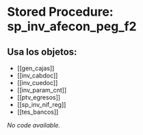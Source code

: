 # Stored Procedure: sp_inv_afecon_peg_f2

## Usa los objetos:
- [[gen_cajas]]
- [[inv_cabdoc]]
- [[inv_cuedoc]]
- [[inv_param_cnt]]
- [[ptv_egresos]]
- [[sp_inv_nif_reg]]
- [[tes_bancos]]

*No code available.*
